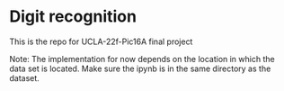 # Digit recognition
This is the repo for UCLA-22f-Pic16A final project

Note:
The implementation for now depends on the location in which the data set is located. Make sure the ipynb is in the same directory as the dataset.
